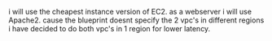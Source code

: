 i will use the cheapest instance version of EC2.
as a webserver i will use Apache2.
cause the blueprint doesnt specify the 2 vpc's in different regions i have decided to do both vpc's in 1 region for lower latency.
